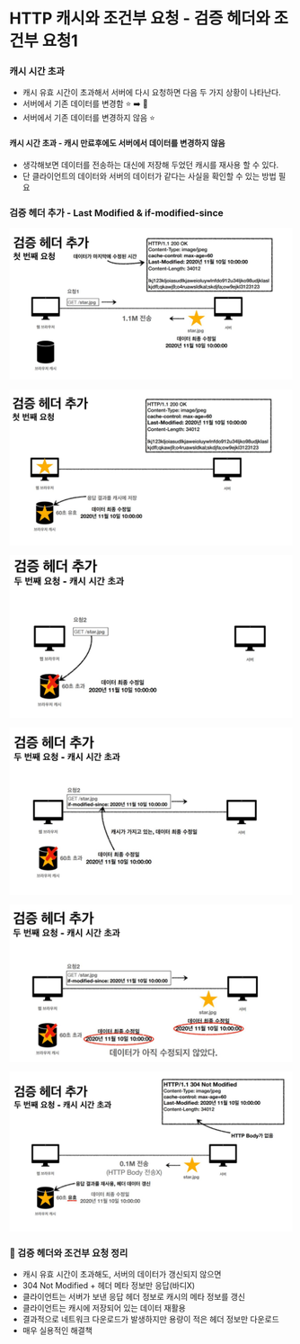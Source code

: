 
#  HTTP 캐시와 조건부 요청 - 검증 헤더와 조건부 요청1

### 캐시 시간 초과

- 캐시 유효 시간이 초과해서 서버에 다시 요청하면 다음 두 가지 상황이 나타난다.
- 서버에서 기존 데이터를 변경함 ⭐️ ➡️ 💚
- 서버에서 기존 데이터를 변경하지 않음 ⭐️


#### 캐시 시간 초과 - 캐시 만료후에도 서버에서 데이터를 변경하지 않음

- 생각해보면 데이터를 전송하는 대신에 저장해 두었던 캐시를 재사용 할 수 있다.
- 단 클라이언트의 데이터와 서버의 데이터가 같다는 사실을 확인할 수 있는 방법 필요


### 검증 헤더 추가 - Last Modified & if-modified-since

![61.JPG](%EC%9D%B4%EB%AF%B8%EC%A7%80%2F61.JPG)

![62.JPG](%EC%9D%B4%EB%AF%B8%EC%A7%80%2F62.JPG)

![63.JPG](%EC%9D%B4%EB%AF%B8%EC%A7%80%2F63.JPG)

![64.JPG](%EC%9D%B4%EB%AF%B8%EC%A7%80%2F64.JPG)

![65.JPG](%EC%9D%B4%EB%AF%B8%EC%A7%80%2F65.JPG)

![66.JPG](%EC%9D%B4%EB%AF%B8%EC%A7%80%2F66.JPG)

### 💯 검증 헤더와 조건부 요청 정리

- 캐시 유효 시간이 초과해도, 서버의 데이터가 갱신되지 않으면
- 304 Not Modified + 헤더 메타 정보만 응답(바디X)
- 클라이언트는 서버가 보낸 응답 헤더 정보로 캐시의 메타 정보를 갱신
- 클라이언트는 캐시에 저장되어 있는 데이터 재활용
- 결과적으로 네트워크 다운로드가 발생하지만 용량이 적은 헤더 정보만 다운로드
- 매우 실용적인 해결책

